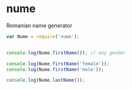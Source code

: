 # nume
Romanian name generator

```javascript
var Nume = require('nume');


console.log(Nume.firstName()); // any gender

console.log(Nume.firstName('female'));
console.log(Nume.firstName('male'));

console.log(Nume.lastName());
```
